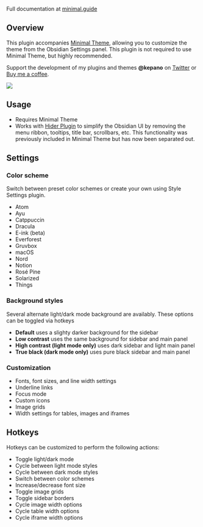 Full documentation at [minimal.guide](https://minimal.guide/)

## Overview

This plugin accompanies [Minimal Theme](https://github.com/kepano/obsidian-minimal), allowing you to customize the theme from the Obsidian Settings panel. This plugin is not required to use Minimal Theme, but highly recommended.

Support the development of my plugins and themes **@kepano** on [Twitter](https://www.twitter.com/kepano) or [Buy me a coffee](https://www.buymeacoffee.com/kepano).

<a href="https://www.buymeacoffee.com/kepano"><img src="https://img.buymeacoffee.com/button-api/?text=Buy me a coffee&emoji=&slug=kepano&button_colour=6a8695&font_colour=ffffff&font_family=Poppins&outline_colour=000000&coffee_colour=FFDD00"></a>


## Usage

- Requires Minimal Theme
- Works with [Hider Plugin](https://github.com/kepano/obsidian-hider) to simplify the Obsidian UI by removing the menu ribbon, tooltips, title bar, scrollbars, etc. This functionality was previously included in Minimal Theme but has now been separated out.



## Settings

### Color scheme

Switch between preset color schemes or create your own using Style Settings plugin.

- Atom
- Ayu
- Catppuccin
- Dracula
- E-ink (beta)
- Everforest
- Gruvbox
- macOS
- Nord
- Notion
- Rosé Pine
- Solarized
- Things


### Background styles

Several alternate light/dark mode background are availably. These options can be toggled via hotkeys

- **Default** uses a slighty darker background for the sidebar
- **Low contrast** uses the same background for sidebar and main panel
- **High contrast (light mode only)** uses dark sidebar and light main panel
- **True black (dark mode only)** uses pure black sidebar and main panel

### Customization

- Fonts, font sizes, and line width settings
- Underline links
- Focus mode
- Custom icons
- Image grids
- Width settings for tables, images and iframes


## Hotkeys

Hotkeys can be customized to perform the following actions:

- Toggle light/dark mode
- Cycle between light mode styles
- Cycle between dark mode styles
- Switch between color schemes
- Increase/decrease font size
- Toggle image grids
- Toggle sidebar borders
- Cycle image width options
- Cycle table width options
- Cycle iframe width options
